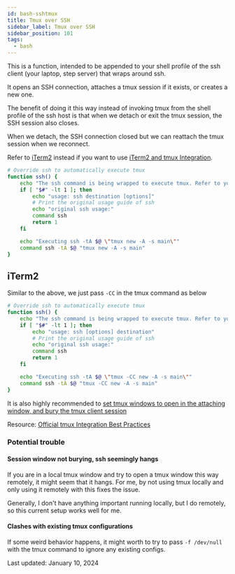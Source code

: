 ```yaml
---
id: bash-sshtmux
title: Tmux over SSH
sidebar_label: Tmux over SSH
sidebar_position: 101
tags:
  - bash
---
```


This is a function, intended to be appended to your shell profile of the ssh client (your laptop, step server) that wraps around ssh.

It opens an SSH connection, attaches a tmux session if it exists, or creates a new one.

The benefit of doing it this way instead of invoking tmux from the shell profile of the ssh host is that when we detach or exit the tmux session, the SSH session also closes.

When we detach, the SSH connection closed but we can reattach the tmux session when we reconnect.

Refer to [iTerm2](#iterm2) instead if you want to use [iTerm2 and tmux Integration](https://gitlab.com/gnachman/iterm2/-/wikis/TmuxIntegration).

```bash
# Override ssh to automatically execute tmux
function ssh() {
    echo "The ssh command is being wrapped to execute tmux. Refer to your shell profile."
    if [ "$#" -lt 1 ]; then
        echo "usage: ssh destination [options]"
        # Print the original usage guide of ssh
        echo "original ssh usage:"
        command ssh
        return 1
    fi

    echo "Executing ssh -tA $@ \"tmux new -A -s main\""
    command ssh -tA $@ "tmux new -A -s main"
}
```

## iTerm2

Similar to the above, we just pass `-CC` in the tmux command as below

```bash
# Override ssh to automatically execute tmux
function ssh() {
    echo "The ssh command is being wrapped to execute tmux. Refer to your shell profile."
    if [ "$#" -lt 1 ]; then
        echo "usage: ssh [options] destination"
        # Print the original usage guide of ssh
        echo "original ssh usage:"
        command ssh
        return 1
    fi

    echo "Executing ssh -tA $@ \"tmux -CC new -A -s main\""
    command ssh -tA $@ "tmux -CC new -A -s main"
}
```

It is also highly recommended to [set tmux windows to open in the attaching window, and bury the tmux client session](https://gitlab.com/gnachman/iterm2/-/wikis/tmux-Integration-Best-Practices#what-other-settings-are-relevant)

Resource: [Official tmux Integration Best Practices](https://gitlab.com/gnachman/iterm2/-/wikis/tmux-Integration-Best-Practices)

### Potential trouble

#### Session window not burying, ssh seemingly hangs

If you are in a local tmux window and try to open a tmux window this way remotely, it might seem that it hangs.
For me, by not using tmux locally and only using it remotely with this fixes the issue.

Generally, I don't have anything important running locally, but I do remotely, so this current setup works well for me.

#### Clashes with existing tmux configurations

If some weird behavior happens, it might worth to try to pass `-f /dev/null` with the tmux command to ignore any existing configs.

Last updated: January 10, 2024
